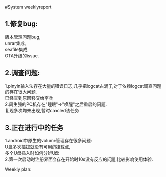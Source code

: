 #System weeklyreport
## 1.修复bug:
版本管理问题bug,  
unrar集成,  
seafile集成,  
OTA升级的issue.  
## 2.调查问题:
1.pinyin输入法存在大量的错误日志,几乎把logcat占满了,对于依赖logcat调查问题的存在很大问题.  
已经查到原因移交给李兵  
2.周生强的PC机存在"睡眠"->"唤醒"之后重启的问题.  
复现多次均未出现,暂时cancled该任务  
## 3.正在进行中的任务
1.android中原生的volume管理存在很多问题:  
U盘多次插拔就没有可用的挂载点,  
多个U盘插入时如何分辨U盘    
2.第一次启动时注册界面会存在开始时10s没有反应的问题,比较影响使用体验.

Weekly plan:
